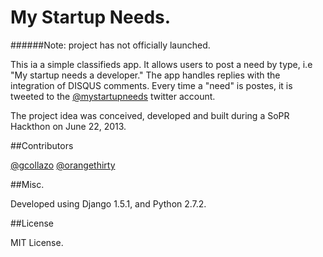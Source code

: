 My Startup Needs.
================

######Note: project has not officially launched.


This ia a simple classifieds app. It allows users to post a need by type, i.e "My startup needs a developer." The app handles replies with the integration of DISQUS comments. Every time a "need" is postes, it is tweeted to the [@mystartupneeds](https://twitter.com/mystartupneeds) twitter account.   

The project idea was conceived, developed and built during a SoPR Hackthon on June 22, 2013.

##Contributors

[@gcollazo](https://twitter.com/gcollazo) 
[@orangethirty](https://twitter.com/orangethirty)


##Misc.

Developed using Django 1.5.1, and Python 2.7.2.


##License

MIT License.


